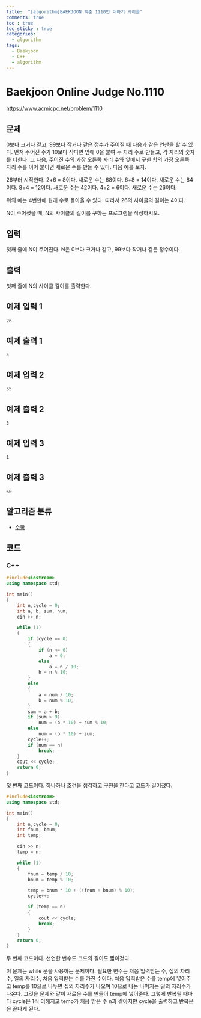 ```yaml
---
title:  "[algorithm]BAEKJOON 백준 1110번 더하기 사이클"
comments: true
toc : true
toc_sticky : true
categories:
  - algorithm
tags:
  - Baekjoon
  - C++
  - algorithm
---
```


# Baekjoon Online Judge No.1110

<https://www.acmicpc.net/problem/1110>

## 문제

0보다 크거나 같고, 99보다 작거나 같은 정수가 주어질 때 다음과 같은 연산을 할 수 있다. 먼저 주어진 수가 10보다 작다면 앞에 0을 붙여 두 자리 수로 만들고, 각 자리의 숫자를 더한다. 그 다음, 주어진 수의 가장 오른쪽 자리 수와 앞에서 구한 합의 가장 오른쪽 자리 수를 이어 붙이면 새로운 수를 만들 수 있다. 다음 예를 보자.

26부터 시작한다. 2+6 = 8이다. 새로운 수는 68이다. 6+8 = 14이다. 새로운 수는 84이다. 8+4 = 12이다. 새로운 수는 42이다. 4+2 = 6이다. 새로운 수는 26이다.

위의 예는 4번만에 원래 수로 돌아올 수 있다. 따라서 26의 사이클의 길이는 4이다.

N이 주어졌을 때, N의 사이클의 길이를 구하는 프로그램을 작성하시오.

## 입력

첫째 줄에 N이 주어진다. N은 0보다 크거나 같고, 99보다 작거나 같은 정수이다.

## 출력

첫째 줄에 N의 사이클 길이를 출력한다.

## 예제 입력 1 

```
26
```

## 예제 출력 1 

```
4
```

## 예제 입력 2 

```
55
```

## 예제 출력 2 

```
3
```

## 예제 입력 3 

```
1
```

## 예제 출력 3

```
60
```

## 알고리즘 분류

- [수학](https://www.acmicpc.net/problem/tag/수학)



## 코드	

### C++

```c++
#include<iostream>
using namespace std;

int main()
{
	int n,cycle = 0;   
	int a, b, sum, num;
	cin >> n;

	while (1)
	{
		if (cycle == 0)
		{
			if (n <= 0)
				a = 0;
			else
				a = n / 10;
			b = n % 10;
		}
		else
		{
			a = num / 10;
			b = num % 10;
		}
		sum = a + b;
		if (sum > 9)
			num = (b * 10) + sum % 10;
		else
			num = (b * 10) + sum;
		cycle++;
		if (num == n)
			break;
	}
	cout << cycle;
	return 0;
}
```

첫 번째 코드이다. 하나하나 조건을 생각하고 구현을 한다고 코드가 길어졌다.

```c++
#include<iostream>
using namespace std;

int main()
{
	int n,cycle = 0;   
	int fnum, bnum;
	int temp;

	cin >> n;
	temp = n;

	while (1)
	{
		fnum = temp / 10;
		bnum = temp % 10;

		temp = bnum * 10 + ((fnum + bnum) % 10);
		cycle++;

		if (temp == n)
		{
			cout << cycle;
			break;
		}
	}
	return 0;
}
```

두 번째 코드이다. 선언한 변수도 코드의 길이도 짧아졌다.

이 문제는 while 문을 사용하는 문제이다. 필요한 변수는 처음 입력받는 수, 십의 자리수, 일의 자리수, 처음 입력받는 수를 가진 수이다. 처음 입력받은 수를 temp에 넣어주고 temp를 10으로 나누면 십의 자리수가 나오며 10으로 나눈 나머지는 일의 자리수가 나온다. 그것을 문제와 같이 새로운 수를 만들어 temp에 넣어준다. 그렇게 반복될 때마다 cycle은 1씩 더해지고 temp가 처음 받은 수 n과 같아지만 cycle을 출력하고 반복문은 끝나게 된다.
